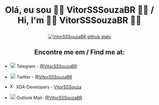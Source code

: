 # <p align="center"> Olá, eu sou  🏳️‍🌈 VitorSSSouzaBR 🏳️‍🌈  / Hi, I'm 🏳️‍🌈 VitorSSSouzaBR 🏳️‍🌈 </p>


[<p align="center">![ VitorSSSouzaBR github stats](https://github-readme-stats.vercel.app/api?username=VitorSSSouzaBR2&show_icons=true&include_all_commits=false&bg_color=90,29ABE2,4F00BC&title_color=fff&text_color=fff&icon_color=00FFFF&border_color=00FFFF&&border_radius=20&count_private=true)</p>](https://github.com/VitorSSSouzaBR2)


## <p align="center"> Encontre me em / Find me at:</p>

- <img src="https://www.vectorlogo.zone/logos/telegram/telegram-icon.svg" alt="Telegram" width="18"/> Telegram - [@VitorSSSouzaBR](https://t.me/VitorSSSouzaBR)

- <img src="https://www.vectorlogo.zone/logos/twitter/twitter-icon.svg" alt="Twitter" width="18"/> Twitter - [@VitorSSSouzaBR](https://twitter.com/VitorSSSouzaBR?s=09)

- <img src="https://raw.githubusercontent.com/simple-icons/simple-icons/master/icons/xdadevelopers.svg" alt="XDA-Developers" width="16"/> XDA-Developers - [VitorSSSouza](https://forum.xda-developers.com/m/vtrmanfredini.10702109/)

- <img src="https://www.vectorlogo.zone/logos/microsoft/microsoft-icon.svg" alt="Outlook" width="18"/> Outlook Mail- [@VitorSSSouzaBR](https://github.com/VitorSSSouzaBR/Infos/blob/main/e-mail#L3)
